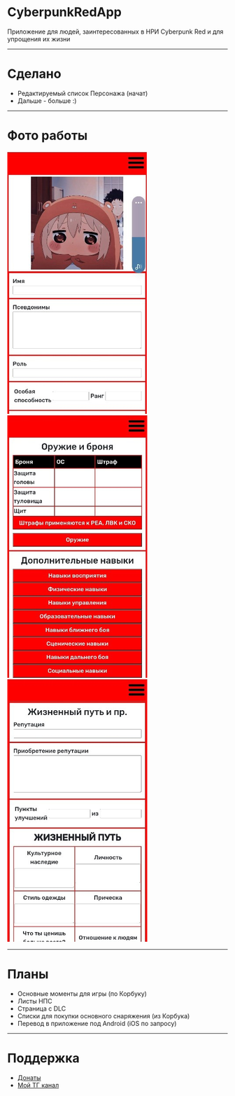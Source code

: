 # CyberpunkRedApp
Приложение для людей, заинтересованных в НРИ Cyberpunk Red и для упрощения их жизни
____
# Сделано
* Редактируемый список Персонажа (начат)
* Дальше - больше :)
____
# Фото работы
![Первое фото](https://github.com/iNe1t/CyberpunkRedApp/blob/master/pics/forreadme1.jpg "Орк")
![Второе фото](https://github.com/iNe1t/CyberpunkRedApp/blob/master/pics/forreadme2.jpg "Орк")
![Третье фото](https://github.com/iNe1t/CyberpunkRedApp/blob/master/pics/forreadme3.jpg "Орк")
____
# Планы
* Основные моменты для игры (по Корбуку)
* Листы НПС
* Страница с DLC
* Списки для покупки основного снаряжения (из Корбука)
* Перевод в приложение под Android (iOS по запросу) 
____
# Поддержка
- [Донаты](https://www.donationalerts.com/r/ine1t)
- [Мой ТГ канал](https://t.me/justne1tral)
